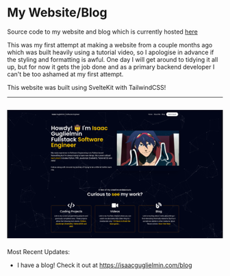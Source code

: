 # My Website/Blog

Source code to my website and blog which is currently hosted [here](https://isaacguglielmin.com)

This was my first attempt at making a website from a couple months ago which was built heavily using a tutorial video, so I apologise
in advance if the styling and formatting is awful. One day I will get around to tidying it all up, but for now it gets the job done
and as a primary backend developer I can't be too ashamed at my first attempt.

This website was built using SvelteKit with TailwindCSS!

---
![Website Screenshot](/static/images/example.png)
---

Most Recent Updates:
- I have a blog! Check it out at https://isaacguglielmin.com/blog